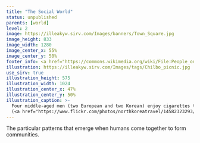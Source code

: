 ```yaml
---
title: "The Social World"
status: unpublished
parents: [world]
level: 2
image: https://illeakyw.sirv.com/Images/banners/Town_Square.jpg
image_height: 833
image_width: 1280
image_center_x: 55%
image_center_y: 50%
footer_info: <a href="https://commons.wikimedia.org/wiki/File:People_on_Old_Town_Square_3.jpg">Tiia Monto</a>, <a href="https://creativecommons.org/licenses/by-sa/4.0">CC BY-SA 4.0</a>
illustration: https://illeakyw.sirv.com/Images/tags/Chilbo_picnic.jpg
use_sirv: true
illustration_height: 575
illustration_width: 1024
illustration_center_x: 47%
illustration_center_y: 50%
illustration_caption: >-
  Four middle-aged men (two European and two Korean) enjoy cigarettes together after a generous seafood picnic on the Pacific coast of North Korea.
  (<a href="https://www.flickr.com/photos/northkoreatravel/14582323293/">CC</a>)
---
```


The particular patterns that emerge when humans come together to form communities.

